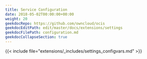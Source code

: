 ```yaml
---
title: Service Configuration
date: 2018-05-02T00:00:00+00:00
weight: 20
geekdocRepo: https://github.com/owncloud/ocis
geekdocEditPath: edit/master/docs/extensions/settings
geekdocFilePath: configuration.md
geekdocCollapseSection: true
---
```



{{< include file="extensions/_includes/settings_configvars.md" >}}